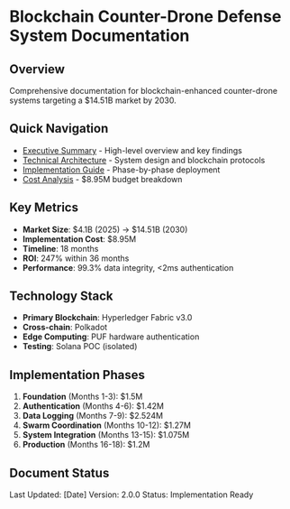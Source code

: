# Blockchain Counter-Drone Defense System Documentation

## Overview
Comprehensive documentation for blockchain-enhanced counter-drone systems targeting a $14.51B market by 2030.

## Quick Navigation
- [Executive Summary](./00-executive-summary/) - High-level overview and key findings
- [Technical Architecture](./02-technical-architecture/) - System design and blockchain protocols
- [Implementation Guide](./03-implementation/) - Phase-by-phase deployment
- [Cost Analysis](./05-cost-analysis/) - $8.95M budget breakdown

## Key Metrics
- **Market Size**: $4.1B (2025) → $14.51B (2030)
- **Implementation Cost**: $8.95M
- **Timeline**: 18 months
- **ROI**: 247% within 36 months
- **Performance**: 99.3% data integrity, <2ms authentication

## Technology Stack
- **Primary Blockchain**: Hyperledger Fabric v3.0
- **Cross-chain**: Polkadot
- **Edge Computing**: PUF hardware authentication
- **Testing**: Solana POC (isolated)

## Implementation Phases
1. **Foundation** (Months 1-3): $1.5M
2. **Authentication** (Months 4-6): $1.42M
3. **Data Logging** (Months 7-9): $2.524M
4. **Swarm Coordination** (Months 10-12): $1.27M
5. **System Integration** (Months 13-15): $1.075M
6. **Production** (Months 16-18): $1.2M

## Document Status
Last Updated: [Date]
Version: 2.0.0
Status: Implementation Ready
